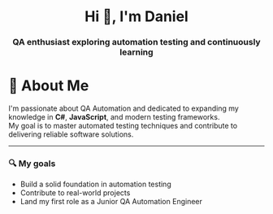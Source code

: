 <h1 align="center">Hi 👋, I'm Daniel</h1>
<h3 align="center">QA enthusiast exploring automation testing and continuously learning</h3>

# 💫 About Me

I'm passionate about QA Automation and dedicated to expanding my knowledge in **C#**, **JavaScript**, and modern testing frameworks.  
My goal is to master automated testing techniques and contribute to delivering reliable software solutions.

---

### 🔍 My goals
- Build a solid foundation in automation testing  
- Contribute to real-world projects  
- Land my first role as a Junior QA Automation Engineer
